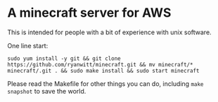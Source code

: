 # A minecraft server for AWS

This is intended for people with a bit of experience with unix software.

One line start:

    sudo yum install -y git && git clone https://github.com/ryanwitt/minecraft.git && mv minecraft/* minecraft/.git . && sudo make install && sudo start minecraft

Please read the Makefile for other things you can do, including `make snapshot` to save the world.
